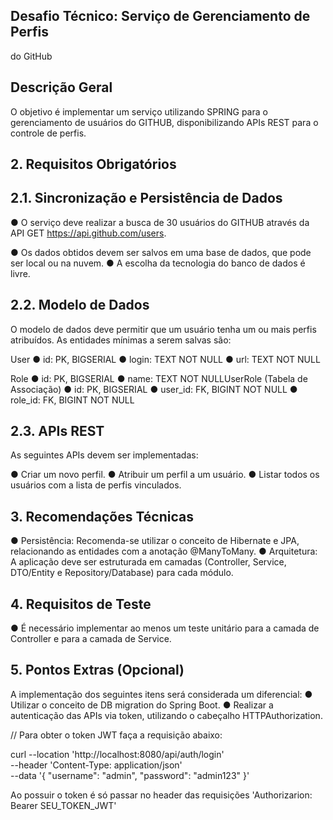 ## Desafio Técnico: Serviço de Gerenciamento de Perfis
do GitHub

## Descrição Geral

O objetivo é implementar um serviço utilizando SPRING para o gerenciamento de
usuários do GITHUB, disponibilizando APIs REST para o controle de perfis.

## 2. Requisitos Obrigatórios

## 2.1. Sincronização e Persistência de Dados

●​ O serviço deve realizar a busca de 30 usuários do GITHUB através da API​
GET https://api.github.com/users. 

●​ Os dados obtidos devem ser salvos em uma base de dados, que pode ser local
ou na nuvem.
●​ A escolha da tecnologia do banco de dados é livre.

## 2.2. Modelo de Dados

O modelo de dados deve permitir que um usuário tenha um ou mais perfis atribuídos.
As entidades mínimas a serem salvas são: 

User
●​ id: PK, BIGSERIAL
●​ login: TEXT NOT NULL
●​ url: TEXT NOT NULL

Role
●​ id: PK, BIGSERIAL
●​ name: TEXT NOT NULLUserRole (Tabela de Associação)
●​ id: PK, BIGSERIAL
●​ user_id: FK, BIGINT NOT NULL
●​ role_id: FK, BIGINT NOT NULL

## 2.3. APIs REST

As seguintes APIs devem ser implementadas:

●​ Criar um novo perfil.
●​ Atribuir um perfil a um usuário.
●​ Listar todos os usuários com a lista de perfis vinculados.

## 3. Recomendações Técnicas

●​ Persistência: Recomenda-se utilizar o conceito de Hibernate e JPA, relacionando
as entidades com a anotação @ManyToMany.
●​ Arquitetura: A aplicação deve ser estruturada em camadas (Controller, Service,
DTO/Entity e Repository/Database) para cada módulo.

## 4. Requisitos de Teste

●​ É necessário implementar ao menos um teste unitário para a camada de
Controller e para a camada de Service.

## 5. Pontos Extras (Opcional)

A implementação dos seguintes itens será considerada um diferencial:
●​ Utilizar o conceito de DB migration do Spring Boot.
●​ Realizar a autenticação das APIs via token, utilizando o cabeçalho HTTP​
Authorization.

// Para obter o token JWT faça a requisição abaixo:

curl --location 'http://localhost:8080/api/auth/login' \
--header 'Content-Type: application/json' \
--data '{
    "username": "admin",
    "password": "admin123"
}'

Ao possuir o token é só passar no header das requisições 'Authorizarion: Bearer SEU_TOKEN_JWT'
